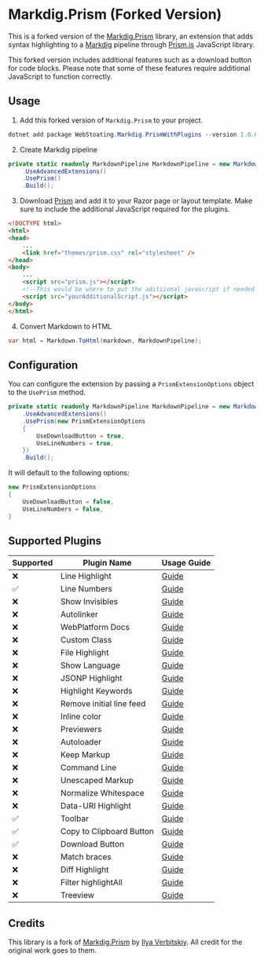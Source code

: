 # Markdig.Prism (Forked Version)

This is a forked version of the [Markdig.Prism](https://github.com/WebStoating/Markdig.Prism) library, an extension that adds syntax highlighting to a [Markdig](https://github.com/lunet-io/markdig) pipeline through [Prism.js](https://prismjs.com/) JavaScript library.

This forked version includes additional features such as a download button for code blocks. Please note that some of these features require additional JavaScript to function correctly.

## Usage

1. Add this forked version of `Markdig.Prism` to your project.

```powershell
dotnet add package WebStoating.Markdig.PrismWithPlugins --version 1.0.0
```

2. Create Markdig pipeline

```csharp
private static readonly MarkdownPipeline MarkdownPipeline = new MarkdownPipelineBuilder()
    .UseAdvancedExtensions()
    .UsePrism()
    .Build();
```

3. Download [Prism](https://prismjs.com/download.html) and add it to your Razor page or layout template. Make sure to include the additional JavaScript required for the plugins.

```html
<!DOCTYPE html>
<html>
<head>
	...
	<link href="themes/prism.css" rel="stylesheet" />
</head>
<body>
	...
	<script src="prism.js"></script>
	<!--This would be where to put the aditiional javascript if needed for the plugin you need-->
	<script src="yourAdditionalScript.js"></script>
</body>
</html>
```

4. Convert Markdown to HTML

```csharp
var html = Markdown.ToHtml(markdown, MarkdownPipeline);
```

## Configuration

You can configure the extension by passing a `PrismExtensionOptions` object to the `UsePrism` method.

```csharp
private static readonly MarkdownPipeline MarkdownPipeline = new MarkdownPipelineBuilder()
	.UseAdvancedExtensions()
	.UsePrism(new PrismExtensionOptions
	{
		UseDownloadButton = true,
		UseLineNumbers = true,
	})
	.Build();
```

It will default to the following options:

```csharp
new PrismExtensionOptions
{
	UseDownloadButton = false,
	UseLineNumbers = false,
}
```
## Supported Plugins

| Supported | Plugin Name | Usage Guide |
| ----------- | --------- | ----------- |
| ❌ | Line Highlight | [Guide](https://github.com/Retrokiller543/Markdig.Prism/blob/main/docs/LineHighlightUsage.md) |
| ✅ | Line Numbers |  [Guide](https://github.com/Retrokiller543/Markdig.Prism/blob/main/docs/LineNumbersUsage.md) |
| ❌ | Show Invisibles  | [Guide](https://github.com/Retrokiller543/Markdig.Prism/blob/main/docs/ShowInvisiblesUsage.md) |
| ❌ | Autolinker | [Guide](https://github.com/Retrokiller543/Markdig.Prism/blob/main/docs/AutolinkerUsage.md) |
| ❌ | WebPlatform Docs  | [Guide](https://github.com/Retrokiller543/Markdig.Prism/blob/main/docs/WebPlatformDocsUsage.md) |
| ❌ | Custom Class  | [Guide](https://github.com/Retrokiller543/Markdig.Prism/blob/main/docs/CustomClassUsage.md) |
| ❌ | File Highlight  | [Guide](https://github.com/Retrokiller543/Markdig.Prism/blob/main/docs/FileHighlightUsage.md) |
| ❌ | Show Language  | [Guide](https://github.com/Retrokiller543/Markdig.Prism/blob/main/docs/ShowLanguageUsage.md) |
| ❌ | JSONP Highlight  | [Guide](https://github.com/Retrokiller543/Markdig.Prism/blob/main/docs/JSONPHighlightUsage.md) |
| ❌ | Highlight Keywords  | [Guide](https://github.com/Retrokiller543/Markdig.Prism/blob/main/docs/HighlightKeywordsUsage.md) |
| ❌ | Remove initial line feed  | [Guide](https://github.com/Retrokiller543/Markdig.Prism/blob/main/docs/RemoveInitialLineFeedUsage.md) |
| ❌ | Inline color  | [Guide](https://github.com/Retrokiller543/Markdig.Prism/blob/main/docs/InlineColorUsage.md) |
| ❌ | Previewers  | [Guide](https://github.com/Retrokiller543/Markdig.Prism/blob/main/docs/PreviewersUsage.md) |
| ❌ | Autoloader  | [Guide](https://github.com/Retrokiller543/Markdig.Prism/blob/main/docs/AutoloaderUsage.md) |
| ❌ | Keep Markup  | [Guide](https://github.com/Retrokiller543/Markdig.Prism/blob/main/docs/KeepMarkupUsage.md) |
| ❌ | Command Line  | [Guide](https://github.com/Retrokiller543/Markdig.Prism/blob/main/docs/CommandLineUsage.md) |
| ❌ | Unescaped Markup  | [Guide](https://github.com/Retrokiller543/Markdig.Prism/blob/main/docs/UnescapedMarkupUsage.md) |
| ❌ | Normalize Whitespace  | [Guide](https://github.com/Retrokiller543/Markdig.Prism/blob/main/docs/NormalizeWhitespaceUsage.md) |
| ❌ | Data-URI Highlight  | [Guide](https://github.com/Retrokiller543/Markdig.Prism/blob/main/docs/DataURIHighlightUsage.md) |
| ✅ | Toolbar  | [Guide](https://github.com/Retrokiller543/Markdig.Prism/blob/main/docs/ToolbarUsage.md) |
| ✅ | Copy to Clipboard Button  | [Guide](./CopyToClipboardButtonUsage.md) |
| ✅ | Download Button  | [Guide](https://github.com/Retrokiller543/Markdig.Prism/blob/main/docs/DownloadButtonUsage.md) |
| ❌ | Match braces  | [Guide](https://github.com/Retrokiller543/Markdig.Prism/blob/main/docs/MatchBracesUsage.md) |
| ❌ | Diff Highlight  | [Guide](https://github.com/Retrokiller543/Markdig.Prism/blob/main/docs/DiffHighlightUsage.md) |
| ❌ | Filter highlightAll  | [Guide](https://github.com/Retrokiller543/Markdig.Prism/blob/main/docs/FilterHighlightAllUsage.md) |
| ❌ | Treeview  | [Guide](https://github.com/Retrokiller543/Markdig.Prism/blob/main/docs/TreeviewUsage.md) |

## Credits

This library is a fork of [Markdig.Prism](https://github.com/WebStoating/Markdig.Prism) by [Ilya Verbitskiy](https://github.com/ilich). All credit for the original work goes to them.
